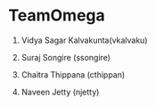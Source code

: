 # TeamOmega
1) Vidya Sagar Kalvakunta(vkalvaku)

2) Suraj Songire (ssongire)

3) Chaitra Thippana (cthippan)

4) Naveen Jetty (njetty)

